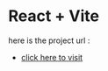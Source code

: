 # React + Vite

here is the project url : 
- [click here to visit](creating-form-r2kwchnnp-fadysaadeddins-projects.vercel.app) 
